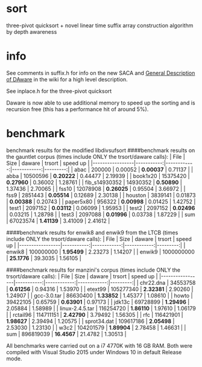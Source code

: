 # sort
three-pivot quicksort + novel linear time suffix array construction algorithm by depth awareness

# info
See comments in suffix.h for info on the new SACA and [General Description of DAware](https://github.com/akamiru/sort/wiki/General-Description-of-DAware) in the wiki for a high level description.

See inplace.h for the three-pivot quicksort

Daware is now able to use additional memory to speed up the sorting and is recursion free (this has a performance hit of around 5%).

# benchmark
benchmark results for the modified libdivsufsort
####benchmark results on the gauntlet corpus (times include ONLY the trsort/daware calls):
| File            |    Size    |   daware    |    trsort   | speed up |
|-----------------|-----------:|------------:|------------:|---------:|
| abac            |     200000 |     0.00052 | **0.00037** |  0.71137 |
| abba            |   10500596 | **0.20222** |     0.44477 |  2.19939 |
| book1x20        |   15375420 | **0.27960** |     0.36002 |  1.28761 |
| fib_s14930352   |   14930352 | **0.50890** |     1.37436 |  2.70065 |
| fss10           |   12078908 | **0.26025** |     0.95504 |  3.66972 |
| fss9            |    2851443 | **0.05514** |     0.12689 |  2.30138 |
| houston         |    3839141 |     0.01873 | **0.00388** |  0.20743 |
| paper5x80       |     956322 | **0.00998** |     0.01425 |  1.42752 |
| test1           |    2097152 | **0.03112** |     0.06099 |  1.95953 |
| test2           |    2097152 | **0.02496** |     0.03215 |  1.28798 |
| test3           |    2097088 | **0.01996** |     0.03738 |  1.87229 |
| sum             |   67023574 | **1.41139** |     3.41009 |  2.41612 |

####benchmark results for enwik8 and enwik9 from the LTCB (times include ONLY the trsort/daware calls):
| File            |    Size    |   daware    |    trsort   | speed up |
|-----------------|-----------:|------------:|------------:|---------:|
| enwik8          |  100000000 | **1.95499** |     2.23273 |  1.14207 |
| enwik9          | 1000000000 | **25.1776** |     39.3035 |  1.56105 |

####benchmark results for manzini's corpus (times include ONLY the trsort/daware calls):
| File            |    Size    |   daware    |    trsort   | speed up |
|-----------------|-----------:|------------:|------------:|---------:|
| chr22.dna       |   34553758 | **0.61256** |     0.94316 |  1.53970 |
| etext99         |  105277340 | **2.32381** |     2.90260 |  1.24907 |
| gcc-3.0.tar     |   86630400 | **1.33852** |     1.45377 |  1.08610 |
| howto           |   39422105 |     0.65759 | **0.63901** |  0.97173 |
| jdk13c          |   69728899 | **1.29496** |     2.05884 |  1.58989 |
| linux-2.4.5.tar |  116254720 | **1.86110** |     1.97610 |  1.06179 |
| rctail96        |  114711151 | **2.42790** |     3.79492 |  1.56305 |
| rfc             |  116421901 | **1.98627** |     2.39494 |  1.20575 |
| sprot34.dat     |  109617186 | **2.05498** |     2.53030 |  1.23130 |
| w3c2            |  104201579 | **1.89904** |     2.78458 |  1.46631 |
| sum             |  896819039 | **16.4567** |     21.4782 |  1.30513 |

All benchmarks were carried out on a i7 4770K with 16 GB RAM. Both were compiled with Visual Studio 2015 under Windows 10 in default Release mode.
